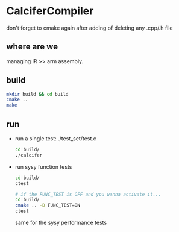 # CalciferCompiler

don't forget to cmake again after adding of deleting any .cpp/.h file

## where are we

managing IR >> arm assembly.


## build

```bash
mkdir build && cd build
cmake ..
make
```

## run

- run a single test: ./test_set/test.c

    ```bash
    cd build/
    ./calcifer
    ```

- run sysy function tests

    ```bash
    cd build/
    ctest
    
    # if the FUNC_TEST is OFF and you wanna activate it...
    cd build/
    cmake .. -D FUNC_TEST=ON
    ctest
    ```

    same for the sysy performance tests